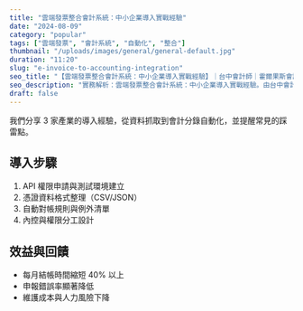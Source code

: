 ```yaml
---
title: "雲端發票整合會計系統：中小企業導入實戰經驗"
date: "2024-08-09"
category: "popular"
tags: ["雲端發票", "會計系統", "自動化", "整合"]
thumbnail: "/uploads/images/general/general-default.jpg"
duration: "11:20"
slug: "e-invoice-to-accounting-integration"
seo_title: "【雲端發票整合會計系統：中小企業導入實戰經驗】｜台中會計師｜霍爾果斯會計師事務所"
seo_description: "實務解析：雲端發票整合會計系統：中小企業導入實戰經驗。由台中會計師整理重點、清單與注意事項，提供可直接落地的做法。"
draft: false
---
```



我們分享 3 家產業的導入經驗，從資料抓取到會計分錄自動化，並提醒常見的踩雷點。

## 導入步驟

1. API 權限申請與測試環境建立
2. 憑證資料格式整理（CSV/JSON）
3. 自動對帳規則與例外清單
4. 內控與權限分工設計

## 效益與回饋

- 每月結帳時間縮短 40% 以上
- 申報錯誤率顯著降低
- 維護成本與人力風險下降

